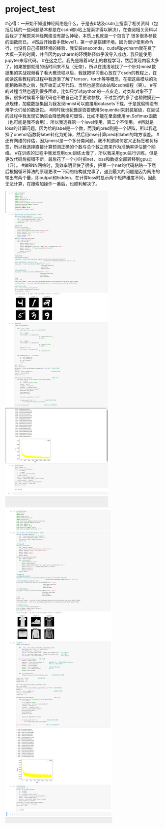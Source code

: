 # project_test
#心得：一开始不知道神经网络是什么，于是去b站及csdn上搜索了相关资料（包括后续的一些问题基本都是在csdn和b站上搜索才得以解决），在查阅相关资料以后我才了解原来神经网络没有那么神秘，本质上也就是一个包含了
很多很多参数的函数而已。
#然后开始着手做level1，第一步是搭建环境，因为很少使用命令行，也没有自己搭建环境的经验，我安装anaconda，cuda和pycharm就花费了大概一天的时间，并且因为pycharm的环境路径似乎没导入成功，我只能使用jupyter来写代码。
#在这之后，我先是跟着b站上的教程学习，然后发现内容太多了，如果按部就班的话时间来不及（无奈），所以在浅浅地找了一个针对mnist数据集的实战视频看了看大概流程以后，我就把学习重心放在了csdn的教程上，在阅读这些教程的过程中我逐渐了解了tensor，torch等等概念，在把这些模块的功能稍微熟悉之后，我开始正式写代码，当然也是面向b站和csdn编程（笑）。
#写的过程当然也遇到很多困难，比如只学过python的一点皮毛，对类和对象不了解，很多时候看不懂代码也不敢自己动手更改参数。不过尝试的多了也稍微摸到一点规律，加载数据集因为我发现mnist可以直接用datasets下载，于是就偷懒没有用学长们给的数据包。
#同时我也犹豫是否要使用Sequential来封装层级，在尝试的过程中我发现它确实会降低网络可塑性，比如不能在里面使用nn.Softmax函数（也可能是我不会用），所以我选择第一个level使用，第二个不使用。
#再就是loss的计算问题，因为给的label是一个数，而我的pred则是一个矩阵，所以我选择了onehot函数将label转化为矩阵，然后用mse计算pred和label的均方误差。
#还有网络的评估，因为mnist是一个多分类问题，我不知道如何定义正标签和负标签，所以我选择直接计算预测正确的个数与总个数之商来作为准确率评估整个网络。
#在训练的过程中我发现用cpu训练太慢了，所以我采用gpu进行训练，但是更改代码后报错不断，最后花了一个小时把net，loss和数据全部转移到gpu上（汗）。
#做RNN网络时，我效率明显快了很多，把第一个net的代码粘贴一下然后根据循环算法的原理更改一下网络结构就完事了，遇到最大的问题是因为网络的输出有两个量，即output和hidden，在计算loss时显示两个矩阵维度不同，因此无法计算，在搜索加操作一番后，也顺利解决了。

![Image text](https://github.com/asder463/project_test/blob/main/img/~M%25%401V%25M8%7D%40EW3VP%40TETI2C.png)
![Image text](https://github.com/asder463/project_test/blob/main/img/EU61%40%7DZS%24Z~1KNQWKN64YV4.png)
